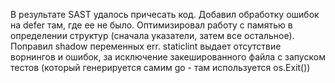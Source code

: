 В результате SAST удалось причесать код. 
Добавил обработку ошибок на defer там, где ее не было. 
Оптимизировал работу с памятью в определении структур (сначала указатели, затем все остальное).
Поправил shadow переменных err.
staticlint выдает отсутствие ворнингов и ошибок, за исключение закешированного файла с запуском тестов (который генерируется самим go - там используется os.Exit())